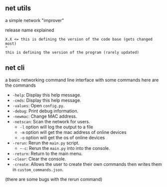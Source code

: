 ## net utils

a simple network "improver"


release name explained


```
X.X <= this is defining the version of the code base (gets changed most)
^ 
this is defining the version of the program (rarely updated)
```
## net cli

a basic networking command line interface with some commands here are the commands

- `-help`: Display this help message.
- `-cmds`: Display this help message.
- `-values`: Open `config.py`.
- `-debug`: Print debug information.
- `-newmac`: Change MAC address.
- `-netscan`: Scan the network for users.
  - `-l` option will log the output to a file
  - `-m` option will get the mac address of online devices
  - `-o` option will get the os of online devices
- `-rerun`: Rerun the `main.py` script.
  - -`-c`: Rerun the `main.py` into into the console.
- `-return`: Return to the main menu.
- `-clear`: Clear the console.
- `-create`: Allows the user to create their own commands then writes them in `custom_commands.json`.

(there are some bugs with the rerun command)
